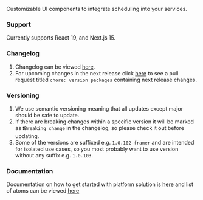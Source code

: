 Customizable UI components to integrate scheduling into your services.

### Support
Currently supports React 19, and Next.js 15.

### Changelog 
1. Changelog can be viewed [here](https://github.com/calcom/cal.com/blob/main/packages/platform/atoms/CHANGELOG.md).
2. For upcoming changes in the next release click [here](https://github.com/calcom/cal.com/pulls?q=is%3Apr+is%3Aopen+%22chore%3A+version+packages%22+in%3Atitle) to see a pull request titled `chore: version packages` containing next release changes.

### Versioning
1. We use semantic versioning meaning that all updates except major should be safe to update.
2. If there are breaking changes within a specific version it will be marked as `❗️Breaking change` in the changelog, so please check it out before updating.
3. Some of the versions are suffixed e.g. `1.0.102-framer` and are intended for isolated use cases, so you most probably
want to use version without any suffix e.g. `1.0.103`.

### Documentation 
Documentation on how to get started with platform solution is [here](https://cal.com/docs/platform/quickstart) and list of atoms can be viewed
[here](https://cal.com/docs/platform/atoms/cal-provider)

